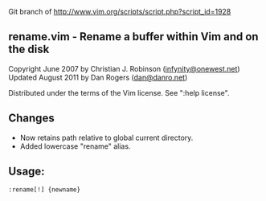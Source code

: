 Git branch of http://www.vim.org/scripts/script.php?script_id=1928

**rename.vim**  -  Rename a buffer within Vim and on the disk
-----------------------------------------------------

Copyright June 2007 by Christian J. Robinson (infynity@onewest.net)
Updated August 2011 by Dan Rogers (dan@danro.net)

Distributed under the terms of the Vim license.  See ":help license".

Changes
-------

 * Now retains path relative to global current directory.
 * Added lowercase "rename" alias.

Usage:
------

    :rename[!] {newname}

